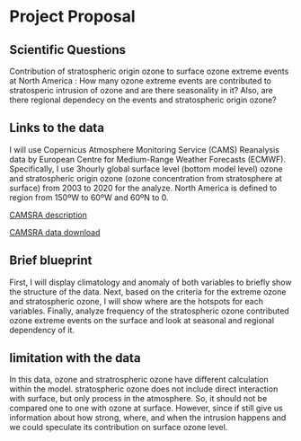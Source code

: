 # Project Proposal

## Scientific Questions

Contribution of stratospheric origin ozone to surface ozone extreme events at North America
: How many ozone extreme events are contributed to stratosperic intrusion of ozone and are there seasonality in it? Also, are there regional dependecy on the events and stratospheric origin ozone?

## Links to the data
I will use Copernicus Atmosphere Monitoring Service (CAMS) Reanalysis data by European Centre for Medium-Range Weather Forecasts (ECMWF). Specifically, I use 3hourly global surface level (bottom model level) ozone and stratospheric origin ozone (ozone concentration from stratosphere at surface) from 2003 to 2020 for the analyze. North America is defined to region from 150ºW to 60ºW and 60ºN to 0.

[CAMSRA description](https://www.ecmwf.int/en/research/climate-reanalysis/cams-reanalysis)

[CAMSRA data download](https://ads.atmosphere.copernicus.eu/cdsapp#!/dataset/cams-global-reanalysis-eac4?tab=form)

## Brief blueprint
First, I will display climatology and anomaly of both variables to briefly show the structure of the data. Next, based on the criteria for the extreme ozone and stratospheric ozone, I will show where are the hotspots for each variables. Finally, analyze frequency of the stratospheric ozone contributed ozone extreme events on the surface and look at seasonal and regional dependency of it.

## limitation with the data
In this data, ozone and stratrospheric ozone have different calculation within the model. stratospheric ozone does not include direct interaction with surface, but only process in the atmosphere. So, it should not be compared one to one with ozone at surface. However, since if still give us information about how strong, where, and when the intrusion happens and we could speculate its contribution on surface ozone level.
